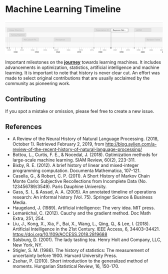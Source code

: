 # Machine Learning Timeline

[![Machine Learning Timeline](cover.png)](https://leandromineti.github.io/ml-timeline/)

Important milestones on the **[journey](https://leandromineti.github.io/ml-timeline)** towards learning machines. It includes advancements in optimization, statistics, artificial intelligence and machine learning. It is important to note that history is never clear cut. An effort was made to select original contributions that are usually acclaimed by the community as pioneering work.

## Contributing

If you spot a mistake or omission, please feel free to create a new issue. 

## References

- A Review of the Neural History of Natural Language Processing. (2018, October 1). Retrieved February 2, 2019, from http://blog.aylien.com/a-review-of-the-recent-history-of-natural-language-processing/
- Bottou, L., Curtis, F. E., & Nocedal, J. (2018). Optimization methods for large-scale machine learning. SIAM Review, 60(2), 223-311.
- Bixby, R. E. (2012). A brief history of linear and mixed-integer programming computation. Documenta Mathematica, 107-121.
- Casella, G., & Robert, C. P. (2011). A Short History of Markov Chain Monte Carlo: Subjective Recollections from Incomplete Data (No. 123456789/3549). Paris Dauphine University.
- Gass, S. I., & Assad, A. A. (2005). An annotated timeline of operations research: An informal history (Vol. 75). Springer Science & Business Media.
- Haugeland, J. (1989). Artificial intelligence: The very idea. MIT press.
- Lemaréchal, C. (2012). Cauchy and the gradient method. Doc Math Extra, 251, 254.
- Liu, J., Kong, X., Xia, F., Bai, X., Wang, L., Qing, Q., & Lee, I. (2018). Artificial Intelligence in the 21st Century. IEEE Access, 6, 34403–34421. https://doi.org/10.1109/ACCESS.2018.2819688
- Salsburg, D. (2001). The lady tasting tea. Henry Holt and Company, LLC, New York, NY.
- Stigler, S. M. (1986). The history of statistics: The measurement of uncertainty before 1900. Harvard University Press.
- Zsohar, P. (2010). Short introduction to the generalized method of moments. Hungarian Statistical Review, 16, 150-170.
